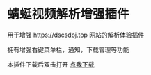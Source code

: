# 蜻蜓视频解析增强插件

用于增强 https://dscsdoj.top 网站的解析体验插件

拥有增强右键菜单栏，通知，下载管理等功能

本插件下载后双击打开
[点我下载](https://github.com/a62527776a/QingTingVideoParsePlugin/releases/download/latest/youtube-dl-chrome-plugins.crx)